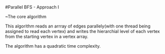 #Parallel BFS - Approach I

~The core algorithm

This algorithm reads an arrray of edges parallely(with one thread being assigned to read each vertex) and writes the hierarchial level of each vertex from the starting vertex in a vertex array.

The algorithm has a quadratic time complexity.